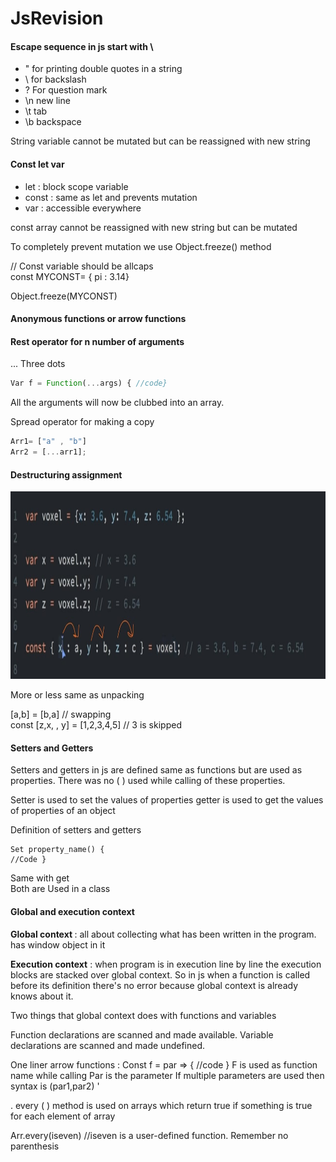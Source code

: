 # JsRevision

#### Escape sequence in js start with \ <br>
- \" for printing double quotes in a string 
- \\ for backslash
- \? For question mark
- \n new line
- \t tab
- \b backspace


String variable cannot be mutated but can be reassigned with new string


#### Const let var <br>
- let : block scope variable
- const : same as let and prevents mutation
- var : accessible everywhere 

const array cannot be reassigned with new string but can be mutated

To completely prevent mutation we use Object.freeze() method 

// Const variable should be allcaps <br>
const MYCONST= { pi : 3.14} 

Object.freeze(MYCONST)

#### Anonymous functions or arrow functions

#### Rest operator for n number of arguments 

... Three dots 

```js
Var f = Function(...args) { //code} 
```

All the arguments will now be clubbed into an array. 

Spread operator for making a copy

```js
Arr1= ["a" , "b"]
Arr2 = [...arr1]; 
```

#### Destructuring assignment <br>
<img src="des.jpeg" height = "300" width = "700">

More or less same as unpacking 

[a,b] = [b,a]  // swapping <br>
const [z,x, , y] = [1,2,3,4,5] // 3 is skipped 

#### Setters and Getters
Setters and getters in js are defined same as functions but are used as properties. There was no ( ) used while calling of these properties.

Setter is used to set the values of properties getter is used to get the values of properties of an object

Definition of setters and getters
```
Set property_name() {
//Code }
```

Same with get<br> 
Both are Used in a class

#### Global and execution context 

<b>Global context </b>: all about collecting what has been written in the program. has window object in it

<b>Execution context</b> : when program is in execution line by line the execution blocks are stacked over global context. So in js when a function is called before its definition there's no error because global context is already knows about it. 

Two things that global context does with functions and variables

Function declarations are scanned and made available. 
Variable declarations are scanned and made undefined. 

One liner arrow functions : 
Const f = par => { //code }
F is used as function name while calling
Par is the parameter 
If multiple parameters are used then syntax is (par1,par2)
'

. every ( ) method is used on arrays which return true if something is true for each element of array 

Arr.every(iseven) //iseven is a user-defined function. Remember no parenthesis 
